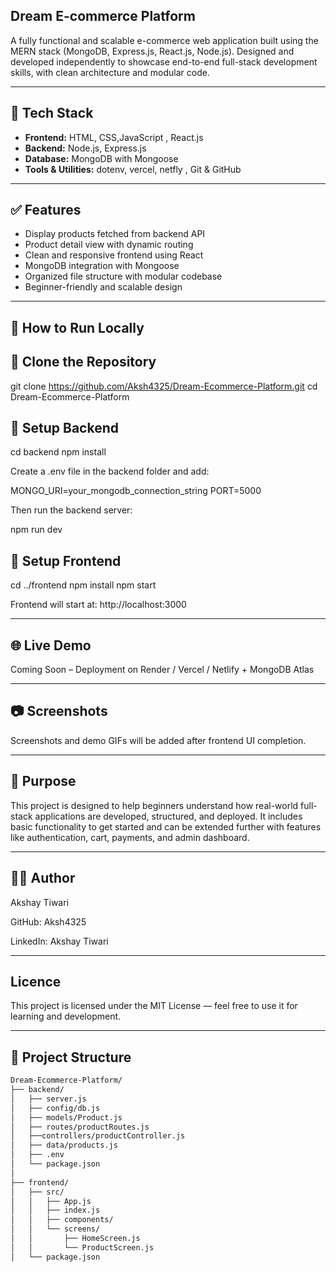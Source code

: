 ## Dream E-commerce Platform

A fully functional and scalable e-commerce web application built using the MERN stack (MongoDB, Express.js, React.js, Node.js). Designed and developed independently to showcase end-to-end full-stack development skills, with clean architecture and modular code.

---

## 🚀 Tech Stack

- **Frontend:** HTML, CSS,JavaScript , React.js
- **Backend:** Node.js, Express.js  
- **Database:** MongoDB with Mongoose 
- **Tools & Utilities:** dotenv, vercel, netfly , Git & GitHub  

---

## ✅ Features

- Display products fetched from backend API  
- Product detail view with dynamic routing  
- Clean and responsive frontend using React  
- MongoDB integration with Mongoose  
- Organized file structure with modular codebase  
- Beginner-friendly and scalable design  

---

## 🧪 How to Run Locally

## 🧬 Clone the Repository

git clone https://github.com/Aksh4325/Dream-Ecommerce-Platform.git
cd Dream-Ecommerce-Platform

## 🚀 Setup Backend

cd backend
npm install

Create a .env file in the backend folder and add:

MONGO_URI=your_mongodb_connection_string
PORT=5000

Then run the backend server:

npm run dev


## 🚀 Setup Frontend

cd ../frontend
npm install
npm start

Frontend will start at: http://localhost:3000


---

## 🌐 Live Demo

Coming Soon – Deployment on Render / Vercel / Netlify + MongoDB Atlas

---

## 📷 Screenshots

Screenshots and demo GIFs will be added after frontend UI completion.

---

## 📌 Purpose

This project is designed to help beginners understand how real-world full-stack applications are developed, structured, and deployed. It includes basic functionality to get started and can be extended further with features like authentication, cart, payments, and admin dashboard.

---

## 👨‍💻 Author

Akshay Tiwari

GitHub: Aksh4325

LinkedIn: Akshay Tiwari

---

## Licence 

This project is licensed under the MIT License — feel free to use it for learning and development.

---

## 📁 Project Structure

```bash
Dream-Ecommerce-Platform/
├── backend/
│   ├── server.js
│   ├── config/db.js
│   ├── models/Product.js
│   ├── routes/productRoutes.js
│   ├──controllers/productController.js
│   ├── data/products.js
│   ├── .env
│   └── package.json
│
├── frontend/
│   ├── src/
│   │   ├── App.js
│   │   ├── index.js
│   │   ├── components/
│   │   └── screens/
│   │       ├── HomeScreen.js
│   │       └── ProductScreen.js
│   └── package.json

